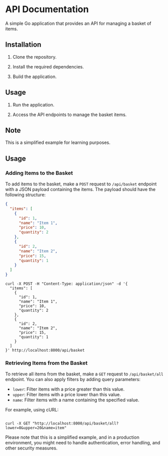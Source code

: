 
# API Documentation

A simple Go application that provides an API for managing a basket of items.

## Installation

1.  Clone the repository.
    
2.  Install the required dependencies.
    
3.  Build the application.
    

## Usage

1.  Run the application.
    
2.  Access the API endpoints to manage the basket items.
    

## Note

This is a simplified example for learning purposes.

## Usage

### Adding Items to the Basket

To add items to the basket, make a `POST` request to `/api/basket` endpoint with a JSON payload containing the items. The payload should have the following structure:

```json
{
  "items": [
    {
      "id": 1,
      "name": "Item 1",
      "price": 10,
      "quantity": 2
    },
    {
      "id": 2,
      "name": "Item 2",
      "price": 15,
      "quantity": 1
    }
  ]
}
```

```curl
curl -X POST -H "Content-Type: application/json" -d '{
  "items": [
    {
      "id": 1,
      "name": "Item 1",
      "price": 10,
      "quantity": 2
    },
    {
      "id": 2,
      "name": "Item 2",
      "price": 15,
      "quantity": 1
    }
  ]
}' http://localhost:8000/api/basket
```

### Retrieving Items from the Basket

To retrieve all items from the basket, make a `GET` request to `/api/basket/all` endpoint. You can also apply filters by adding query parameters:

-   `lower`: Filter items with a price greater than this value.
-   `upper`: Filter items with a price lower than this value.
-   `name`: Filter items with a name containing the specified value.

For example, using cURL:

```curl

curl -X GET "http://localhost:8000/api/basket/all?lower=0&upper=20&name=item"

```

Please note that this is a simplified example, and in a production environment, you might need to handle authentication, error handling, and other security measures.
